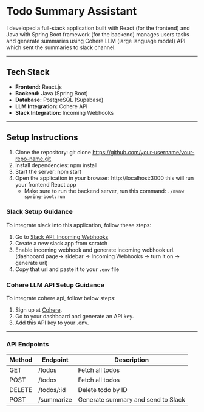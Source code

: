 # Todo Summary Assistant

I developed a full-stack application built with React (for the frontend) and Java with Spring Boot framework (for the backend) manages users tasks and generate summaries using Cohere LLM (large language model) API which sent the summaries to slack channel.

---

## Tech Stack

- **Frontend:** React.js
- **Backend:** Java (Spring Boot)
- **Database:** PostgreSQL (Supabase)
- **LLM Integration:** Cohere API
- **Slack Integration:** Incoming Webhooks

---

## Setup Instructions

1. Clone the repository: git clone https://github.com/your-username/your-repo-name.git
2. Install dependencies: npm install
3. Start the server: npm start
4. Open the application in your browser: http://localhost:3000 this will run your frontend React app
   - Make sure to run the backend server, run this command: `./mvnw spring-boot:run`

### Slack Setup Guidance

To integrate slack into this application, follow these steps:

1. Go to [Slack API: Incoming Webhooks](<https://api.slack.com/apps(https://api.slack.com/messaging/webhooks)>)
2. Create a new slack app from scratch
3. Enable incoming webhook and generate incoming webhook url.
   (dashboard page-> sidebar -> Incoming Webhooks -> turn it on -> generate url)
4. Copy that url and paste it to your `.env` file

### Cohere LLM API Setup Guidance

To integrate cohere api, follow below steps:

1. Sign up at [Cohere](https://cohere.com/).
2. Go to your dashboard and generate an API key.
3. Add this API key to your .env.

---

### API Endpoints

<table>
<thead>
  <tr>
	 <th>Method</th>
	 <th>Endpoint</th>
	 <th>Description</th>
  </tr>
  </thead>
  <tbody>
  <tr>
	 <td>GET</td>
	 <td>/todos</td>
	 <td>Fetch all todos</td>
  </tr>
  <tr>
	 <td>POST</td>
	 <td>/todos</td>
	 <td>Fetch all todos</td>
  </tr>
  <tr>
	 <td>DELETE</td>
	 <td>/todos/:id </td>
	 <td>Delete todo by ID </td>
  </tr>
  <tr>
	 <td>POST</td>
	 <td>/summarize</td>
	 <td>Generate summary and send to Slack</td>
  </tr>
  </tbody>
</table>
